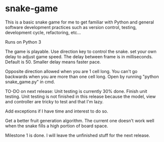# snake-game
This is a basic snake game for me to get familiar with Python and general software development practices such as version control, testing, development cycle, refactoring, etc...

Runs on Python 3

The game is playable.
Use direction key to control the snake.
set your own delay to adjust game speed. The delay between frame is in milliseconds.
Default is 50. Smaller delay means faster pace.

Opposite direction allowed when you are 1 cell long. You can't go backwards when
you are more than one cell long.
Open by running "python snake_game.py" in cmd.

TO-DO on next release:
Unit testing is currently 30% done. Finish unit testing. Unit testing is not finished in this release because
the model, view and controller are tricky to test and that I'm lazy.

Add exceptions if I have time and interest to do so.

Get a better fruit generation algorithm. The current one doesn't work well when the
snake fills a high portion of board space.

Milestone 1 is done. I will leave the unfinished stuff for the next release.

